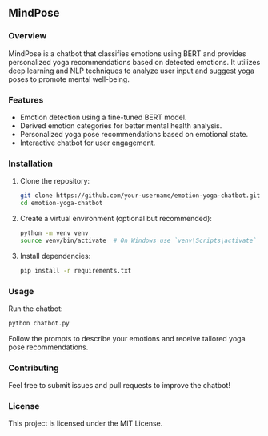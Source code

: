 ## MindPose

### Overview
MindPose is a chatbot that classifies emotions using BERT and provides personalized yoga recommendations based on detected emotions. It utilizes deep learning and NLP techniques to analyze user input and suggest yoga poses to promote mental well-being.

### Features
- Emotion detection using a fine-tuned BERT model.
- Derived emotion categories for better mental health analysis.
- Personalized yoga pose recommendations based on emotional state.
- Interactive chatbot for user engagement.

### Installation
1. Clone the repository:
   ```sh
   git clone https://github.com/your-username/emotion-yoga-chatbot.git
   cd emotion-yoga-chatbot
   ```
2. Create a virtual environment (optional but recommended):
   ```sh
   python -m venv venv
   source venv/bin/activate  # On Windows use `venv\Scripts\activate`
   ```
3. Install dependencies:
   ```sh
   pip install -r requirements.txt
   ```

### Usage
Run the chatbot:
```sh
python chatbot.py
```
Follow the prompts to describe your emotions and receive tailored yoga pose recommendations.

### Contributing
Feel free to submit issues and pull requests to improve the chatbot!

### License
This project is licensed under the MIT License.
